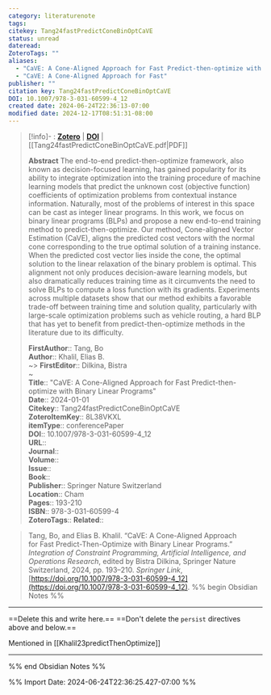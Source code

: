 ```yaml
---
category: literaturenote
tags: 
citekey: Tang24fastPredictConeBinOptCaVE
status: unread
dateread: 
ZoteroTags: ""
aliases:
  - "CaVE: A Cone-Aligned Approach for Fast Predict-then-optimize with Binary Linear Programs"
  - "CaVE: A Cone-Aligned Approach for Fast"
publisher: ""
citation key: Tang24fastPredictConeBinOptCaVE
DOI: 10.1007/978-3-031-60599-4_12
created date: 2024-06-24T22:36:13-07:00
modified date: 2024-12-17T08:51:31-08:00
---
```


> [!info]- : [**Zotero**](zotero://select/library/items/8L38VKXL)  | [**DOI**](https://doi.org/10.1007/978-3-031-60599-4_12)  | [[Tang24fastPredictConeBinOptCaVE.pdf|PDF]]
>
> 
> **Abstract**
> The end-to-end predict-then-optimize framework, also known as decision-focused learning, has gained popularity for its ability to integrate optimization into the training procedure of machine learning models that predict the unknown cost (objective function) coefficients of optimization problems from contextual instance information. Naturally, most of the problems of interest in this space can be cast as integer linear programs. In this work, we focus on binary linear programs (BLPs) and propose a new end-to-end training method to predict-then-optimize. Our method, Cone-aligned Vector Estimation (CaVE), aligns the predicted cost vectors with the normal cone corresponding to the true optimal solution of a training instance. When the predicted cost vector lies inside the cone, the optimal solution to the linear relaxation of the binary problem is optimal. This alignment not only produces decision-aware learning models, but also dramatically reduces training time as it circumvents the need to solve BLPs to compute a loss function with its gradients. Experiments across multiple datasets show that our method exhibits a favorable trade-off between training time and solution quality, particularly with large-scale optimization problems such as vehicle routing, a hard BLP that has yet to benefit from predict-then-optimize methods in the literature due to its difficulty.
> 
> 
> **FirstAuthor**:: Tang, Bo  
> **Author**:: Khalil, Elias B.  
~> **FirstEditor**:: Dilkina, Bistra  
~    
> **Title**:: "CaVE: A Cone-Aligned Approach for Fast Predict-then-optimize with Binary Linear Programs"  
> **Date**:: 2024-01-01  
> **Citekey**:: Tang24fastPredictConeBinOptCaVE  
> **ZoteroItemKey**:: 8L38VKXL  
> **itemType**:: conferencePaper  
> **DOI**:: 10.1007/978-3-031-60599-4_12  
> **URL**::   
> **Journal**::   
> **Volume**::   
> **Issue**::   
> **Book**::   
> **Publisher**:: Springer Nature Switzerland  
> **Location**:: Cham   
> **Pages**:: 193-210  
> **ISBN**:: 978-3-031-60599-4  
> **ZoteroTags**:: 
> **Related**:: 

> Tang, Bo, and Elias B. Khalil. “CaVE: A Cone-Aligned Approach for Fast Predict-Then-Optimize with Binary Linear Programs.” _Integration of Constraint Programming, Artificial Intelligence, and Operations Research_, edited by Bistra Dilkina, Springer Nature Switzerland, 2024, pp. 193–210. _Springer Link_, [https://doi.org/10.1007/978-3-031-60599-4_12](https://doi.org/10.1007/978-3-031-60599-4_12).
%% begin Obsidian Notes %%
___
==Delete this and write here.==
==Don't delete the `persist` directives above and below.==

Mentioned in [[Khalil23predictThenOptimize]]
___
%% end Obsidian Notes %%



%% Import Date: 2024-06-24T22:36:25.427-07:00 %%
